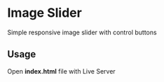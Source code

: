 # Image Slider
Simple responsive image slider with control buttons
## Usage
Open __index.html__ file with Live Server
